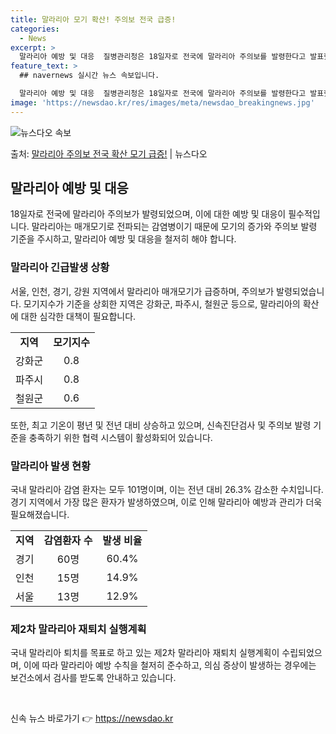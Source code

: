 ```yaml
---
title: 말라리아 모기 확산! 주의보 전국 급증!
categories:
  - News
excerpt: >
  말라리아 예방 및 대응  질병관리청은 18일자로 전국에 말라리아 주의보를 발령한다고 발표했습니다. 이는 올해…
feature_text: >
  ## navernews 실시간 뉴스 속보입니다.

  말라리아 예방 및 대응  질병관리청은 18일자로 전국에 말라리아 주의보를 발령한다고 발표했습니다. 이는 올해…
image: 'https://newsdao.kr/res/images/meta/newsdao_breakingnews.jpg'
---
```


![뉴스다오 속보](https://newsdao.kr/res/images/meta/newsdao_breakingnews.jpg)

<p>출처: <a href="https://newsdao.kr/4291" rel="dofollow">말라리아 주의보 전국 확산 모기 급증!</a> | 뉴스다오</p>

<h2 data-ke-size="size26">말라리아 예방 및 대응</h2>
<p data-ke-size="size16">18일자로 전국에 말라리아 주의보가 발령되었으며, 이에 대한 예방 및 대응이 필수적입니다. 말라리아는 매개모기로 전파되는 감염병이기 때문에 모기의 증가와 주의보 발령 기준을 주시하고, 말라리아 예방 및 대응을 철저히 해야 합니다.</p>

<h3>말라리아 긴급발생 상황</h3>
<p data-ke-size="size16">서울, 인천, 경기, 강원 지역에서 말라리아 매개모기가 급증하며, 주의보가 발령되었습니다. 모기지수가 기준을 상회한 지역은 강화군, 파주시, 철원군 등으로, 말라리아의 확산에 대한 심각한 대책이 필요합니다.</p>
<table>
	<tr>
		<td style="text-align: center; height: 17px;"><b>지역</b></td>
		<td style="text-align: center; height: 17px;"><b>모기지수</b></td>
	</tr>
	<tr>
		<td style="text-align: center; height: 17px;">강화군</td>
		<td style="text-align: center; height: 17px;">0.8</td>
	</tr>
	<tr>
		<td style="text-align: center; height: 17px;">파주시</td>
		<td style="text-align: center; height: 17px;">0.8</td>
	</tr>
	<tr>
		<td style="text-align: center; height: 17px;">철원군</td>
		<td style="text-align: center; height: 17px;">0.6</td>
	</tr>
</table>
<p data-ke-size="size16">또한, 최고 기온이 평년 및 전년 대비 상승하고 있으며, 신속진단검사 및 주의보 발령 기준을 충족하기 위한 협력 시스템이 활성화되어 있습니다.</p>

<h3>말라리아 발생 현황</h3>
<p data-ke-size="size16">국내 말라리아 감염 환자는 모두 101명이며, 이는 전년 대비 26.3% 감소한 수치입니다. 경기 지역에서 가장 많은 환자가 발생하였으며, 이로 인해 말라리아 예방과 관리가 더욱 필요해졌습니다.</p>
<table>
	<tr>
		<td style="text-align: center; height: 17px;"><b>지역</b></td>
		<td style="text-align: center; height: 17px;"><b>감염환자 수</b></td>
		<td style="text-align: center; height: 17px;"><b>발생 비율</b></td>
	</tr>
	<tr>
		<td style="text-align: center; height: 17px;">경기</td>
		<td style="text-align: center; height: 17px;">60명</td>
		<td style="text-align: center; height: 17px;">60.4%</td>
	</tr>
	<tr>
		<td style="text-align: center; height: 17px;">인천</td>
		<td style="text-align: center; height: 17px;">15명</td>
		<td style="text-align: center; height: 17px;">14.9%</td>
	</tr>
	<tr>
		<td style="text-align: center; height: 17px;">서울</td>
		<td style="text-align: center; height: 17px;">13명</td>
		<td style="text-align: center; height: 17px;">12.9%</td>
	</tr>
</table>

<h3>제2차 말라리아 재퇴치 실행계획</h3>
<p data-ke-size="size16">국내 말라리아 퇴치를 목표로 하고 있는 제2차 말라리아 재퇴치 실행계획이 수립되었으며, 이에 따라 말라리아 예방 수칙을 철저히 준수하고, 의심 증상이 발생하는 경우에는 보건소에서 검사를 받도록 안내하고 있습니다.</p>

<p data-ke-size="size16">&nbsp;</p> 

신속 뉴스 바로가기 👉 <a href="https://newsdao.kr" rel="dofollow">https://newsdao.kr</a>


